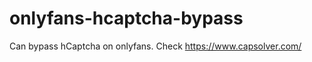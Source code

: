 # onlyfans-hcaptcha-bypass
Can bypass hCaptcha on onlyfans. Check https://www.capsolver.com/ 












































                                                  